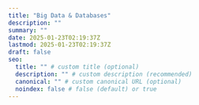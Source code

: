 ```yaml
---
title: "Big Data & Databases"
description: ""
summary: ""
date: 2025-01-23T02:19:37Z
lastmod: 2025-01-23T02:19:37Z
draft: false
seo:
  title: "" # custom title (optional)
  description: "" # custom description (recommended)
  canonical: "" # custom canonical URL (optional)
  noindex: false # false (default) or true
---
```

